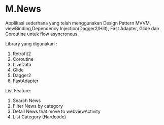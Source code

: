# M.News
Applikasi sederhana yang telah menggunakan Design Pattern MVVM, viewBinding,Dependency Injection(Dagger2/Hilt), Fast Adapter, Glide dan Coroutine untuk flow asyncronous.

Library yang digunakan : 
1. Retrofit2
2. Coroutine
3. LiveData
4. Glide
5. Dagger2
6. FastAdapter

List Feature: 
1. Search News
2. Filter News by category
3. Detail News that move to webviewActivity
4. List Category (Hardcode)
